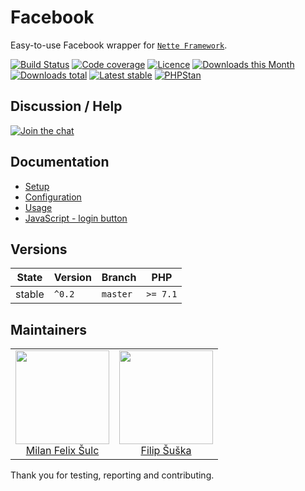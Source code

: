 # Facebook

Easy-to-use Facebook wrapper for [`Nette Framework`](https://github.com/nette/).

[![Build Status](https://img.shields.io/travis/contributte/facebook.svg?style=flat-square)](https://travis-ci.org/contributte/facebook)
[![Code coverage](https://img.shields.io/coveralls/contributte/facebook.svg?style=flat-square)](https://coveralls.io/r/contributte/facebook)
[![Licence](https://img.shields.io/packagist/l/contributte/facebook.svg?style=flat-square)](https://packagist.org/packages/contributte/facebook)
[![Downloads this Month](https://img.shields.io/packagist/dm/contributte/facebook.svg?style=flat-square)](https://packagist.org/packages/contributte/facebook)
[![Downloads total](https://img.shields.io/packagist/dt/contributte/facebook.svg?style=flat-square)](https://packagist.org/packages/contributte/facebook)
[![Latest stable](https://img.shields.io/packagist/v/contributte/facebook.svg?style=flat-square)](https://packagist.org/packages/contributte/facebook)
[![PHPStan](https://img.shields.io/badge/PHPStan-enabled-brightgreen.svg?style=flat-square)](https://github.com/phpstan/phpstan)

## Discussion / Help

[![Join the chat](https://img.shields.io/gitter/room/contributte/contributte.svg?style=flat-square)](http://bit.ly/ctteg)

## Documentation

- [Setup](.docs/README.md#setup)
- [Configuration](.docs/README.md#configuration)
- [Usage](.docs/README.md#usage)
- [JavaScript - login button](.docs/README.md#javascript)

## Versions

| State  | Version | Branch   | PHP      |
|--------|---------|----------|----------|
| stable | `^0.2`  | `master` | `>= 7.1` |

## Maintainers

<table>
  <tbody>
    <tr>
      <td align="center">
        <a href="https://github.com/f3l1x">
            <img width="150" height="150" src="https://avatars2.githubusercontent.com/u/538058?v=3&s=150">
        </a>
        </br>
        <a href="https://github.com/f3l1x">Milan Felix Šulc</a>
      </td>
      <td align="center">
        <a href="https://github.com/Vody105">
            <img width="150" height="150" src="https://avatars2.githubusercontent.com/u/22433893?v=3&s=150">
        </a>
        </br>
        <a href="https://github.com/Vody105">Filip Šuška</a>
      </td>
    </tr>
  </tbody>
</table>

Thank you for testing, reporting and contributing.
